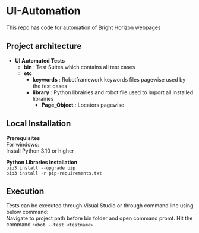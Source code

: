 # UI-Automation
This repo has code for automation of Bright Horizon webpages
## Project architecture
  * **UI Automated Tests**
    * **bin** : Test Suites which contains all test cases
    * **etc**
        * **keywords** : Robotframework keywords files pagewise used by the test cases 
        * **library** : Python librairies and robot file used to import all installed librairies
		    * **Page_Object** : Locators pagewise      


## Local Installation

**Prerequisites**  
For windows:  
Install Python 3.10 or higher

**Python Libraries Installation**  
`pip3 install --upgrade pip`  
`pip3 install -r pip-requirements.txt` 

## Execution
Tests can be executed through Visual Studio or through command line using below command:  
Navigate to project path before bin folder and open command promt. Hit the command
`robot --test <testname>`



